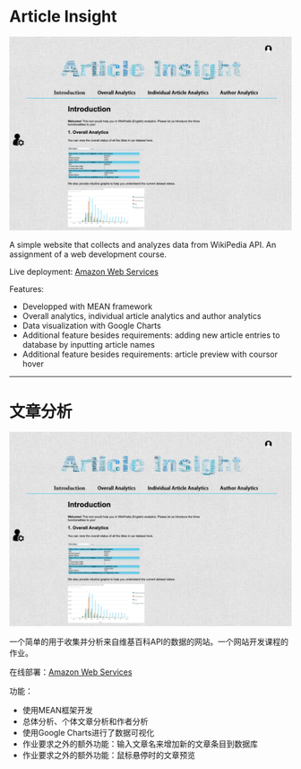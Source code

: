 # Article Insight

![title_img](misc/title_img.png)

A simple website that collects and analyzes data from WikiPedia API. An assignment of a web development course.

Live deployment: [Amazon Web Services](http://ec2-54-252-170-213.ap-southeast-2.compute.amazonaws.com:3000/)

Features:
- Developped with MEAN framework
- Overall analytics, individual article analytics and author analytics
- Data visualization with Google Charts
- Additional feature besides requirements: adding new article entries to database by inputting article names
- Additional feature besides requirements: article preview with coursor hover

---

# 文章分析

![title_img](misc/title_img.png)

一个简单的用于收集并分析来自维基百科API的数据的网站。一个网站开发课程的作业。

在线部署：[Amazon Web Services](http://ec2-54-252-170-213.ap-southeast-2.compute.amazonaws.com:3000/)

功能：
- 使用MEAN框架开发
- 总体分析、个体文章分析和作者分析
- 使用Google Charts进行了数据可视化
- 作业要求之外的额外功能：输入文章名来增加新的文章条目到数据库
- 作业要求之外的额外功能：鼠标悬停时的文章预览

